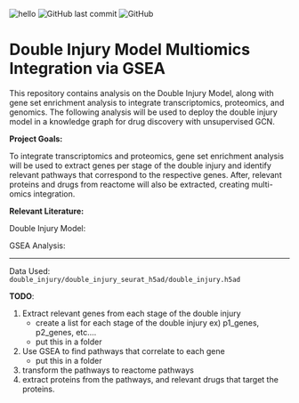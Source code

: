 ![hello](https://img.shields.io/badge/Author-Irsyad-blue) 
![GitHub last commit](https://img.shields.io/github/last-commit/irsyadadam/double_injury_gsea)
![GitHub](https://img.shields.io/github/license/irsyadadam/double_injury_gsea)
# Double Injury Model Multiomics Integration via GSEA

This repository contains analysis on the Double Injury Model, along with gene set enrichment analysis to integrate transcriptomics, proteomics, and genomics. The following analysis will be used to deploy the double injury model in a knowledge graph for drug discovery with unsupervised GCN.

**Project Goals:**

To integrate transcriptomics and proteomics, gene set enrichment analysis will be used to extract genes per stage of the double injury and identify relevant pathways that correspond to the respective genes. After, relevant proteins and drugs from reactome will also be extracted, creating multi-omics integration. 

**Relevant Literature:**

Double Injury Model:

GSEA Analysis:

------------

Data Used: <code> double_injury/double_injury_seurat_h5ad/double_injury.h5ad </code>

**TODO**:
1. Extract relevant genes from each stage of the double injury
    - create a list for each stage of the double injury ex) p1_genes, p2_genes, etc....
    - put this in a folder
2. Use GSEA to find pathways that correlate to each gene
    - put this in a folder
3. transform the pathways to reactome pathways
4. extract proteins from the pathways, and relevant drugs that target the proteins. 